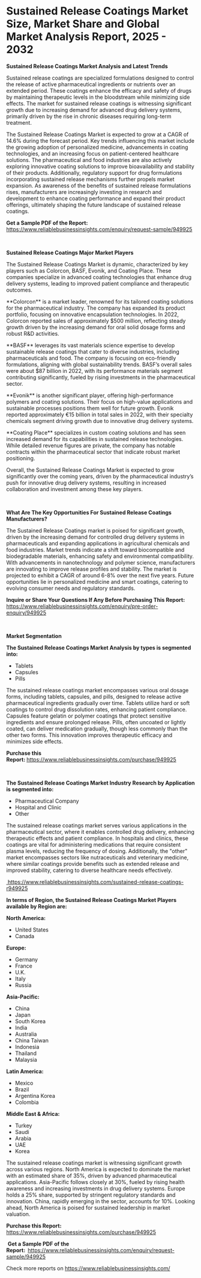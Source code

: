 <p><h1>Sustained Release Coatings Market Size, Market Share and Global Market Analysis Report, 2025 - 2032</h1></p><p><strong>Sustained Release Coatings Market Analysis and Latest Trends</strong></p>
<p><p>Sustained release coatings are specialized formulations designed to control the release of active pharmaceutical ingredients or nutrients over an extended period. These coatings enhance the efficacy and safety of drugs by maintaining therapeutic levels in the bloodstream while minimizing side effects. The market for sustained release coatings is witnessing significant growth due to increasing demand for advanced drug delivery systems, primarily driven by the rise in chronic diseases requiring long-term treatment.</p><p>The Sustained Release Coatings Market is expected to grow at a CAGR of 14.6% during the forecast period. Key trends influencing this market include the growing adoption of personalized medicine, advancements in coating technologies, and an increasing focus on patient-centered healthcare solutions. The pharmaceutical and food industries are also actively exploring innovative coating solutions to improve bioavailability and stability of their products. Additionally, regulatory support for drug formulations incorporating sustained release mechanisms further propels market expansion. As awareness of the benefits of sustained release formulations rises, manufacturers are increasingly investing in research and development to enhance coating performance and expand their product offerings, ultimately shaping the future landscape of sustained release coatings.</p></p>
<p><strong>Get a Sample PDF of the Report:&nbsp;</strong> <a href="https://www.reliablebusinessinsights.com/enquiry/request-sample/949925?utm_campaign=2319&utm_medium=2&utm_source=Github&utm_content=ia&utm_term=05032025&utm_id=sustained-release-coatings">https://www.reliablebusinessinsights.com/enquiry/request-sample/949925</a></p>
<p>&nbsp;</p>
<p><strong>Sustained Release Coatings Major Market Players</strong></p>
<p><p>The Sustained Release Coatings Market is dynamic, characterized by key players such as Colorcon, BASF, Evonik, and Coating Place. These companies specialize in advanced coating technologies that enhance drug delivery systems, leading to improved patient compliance and therapeutic outcomes.</p><p>**Colorcon** is a market leader, renowned for its tailored coating solutions for the pharmaceutical industry. The company has expanded its product portfolio, focusing on innovative encapsulation technologies. In 2022, Colorcon reported sales of approximately $500 million, reflecting steady growth driven by the increasing demand for oral solid dosage forms and robust R&D activities.</p><p>**BASF** leverages its vast materials science expertise to develop sustainable release coatings that cater to diverse industries, including pharmaceuticals and food. The company is focusing on eco-friendly formulations, aligning with global sustainability trends. BASF’s overall sales were about $87 billion in 2022, with its performance materials segment contributing significantly, fueled by rising investments in the pharmaceutical sector.</p><p>**Evonik** is another significant player, offering high-performance polymers and coating solutions. Their focus on high-value applications and sustainable processes positions them well for future growth. Evonik reported approximately €15 billion in total sales in 2022, with their specialty chemicals segment driving growth due to innovative drug delivery systems.</p><p>**Coating Place** specializes in custom coating solutions and has seen increased demand for its capabilities in sustained release technologies. While detailed revenue figures are private, the company has notable contracts within the pharmaceutical sector that indicate robust market positioning.</p><p>Overall, the Sustained Release Coatings Market is expected to grow significantly over the coming years, driven by the pharmaceutical industry’s push for innovative drug delivery systems, resulting in increased collaboration and investment among these key players.</p></p>
<p>&nbsp;</p>
<p><strong>What Are The Key Opportunities For Sustained Release Coatings Manufacturers?</strong></p>
<p><p>The Sustained Release Coatings market is poised for significant growth, driven by the increasing demand for controlled drug delivery systems in pharmaceuticals and expanding applications in agricultural chemicals and food industries. Market trends indicate a shift toward biocompatible and biodegradable materials, enhancing safety and environmental compatibility. With advancements in nanotechnology and polymer science, manufacturers are innovating to improve release profiles and stability. The market is projected to exhibit a CAGR of around 6-8% over the next five years. Future opportunities lie in personalized medicine and smart coatings, catering to evolving consumer needs and regulatory standards.</p></p>
<p><strong>Inquire or Share Your Questions If Any Before Purchasing This Report:</strong> <a href="https://www.reliablebusinessinsights.com/enquiry/pre-order-enquiry/949925?utm_campaign=2319&utm_medium=2&utm_source=Github&utm_content=ia&utm_term=05032025&utm_id=sustained-release-coatings">https://www.reliablebusinessinsights.com/enquiry/pre-order-enquiry/949925</a></p>
<p>&nbsp;</p>
<p><strong>Market Segmentation</strong></p>
<p><strong>The Sustained Release Coatings Market Analysis by types is segmented into:</strong></p>
<p><ul><li>Tablets</li><li>Capsules</li><li>Pills</li></ul></p>
<p><p>The sustained release coatings market encompasses various oral dosage forms, including tablets, capsules, and pills, designed to release active pharmaceutical ingredients gradually over time. Tablets utilize hard or soft coatings to control drug dissolution rates, enhancing patient compliance. Capsules feature gelatin or polymer coatings that protect sensitive ingredients and ensure prolonged release. Pills, often uncoated or lightly coated, can deliver medication gradually, though less commonly than the other two forms. This innovation improves therapeutic efficacy and minimizes side effects.</p></p>
<p><strong>Purchase this Report:&nbsp;</strong><a href="https://www.reliablebusinessinsights.com/purchase/949925?utm_campaign=2319&utm_medium=2&utm_source=Github&utm_content=ia&utm_term=05032025&utm_id=sustained-release-coatings">https://www.reliablebusinessinsights.com/purchase/949925</a></p>
<p>&nbsp;</p>
<p><strong>The Sustained Release Coatings Market Industry Research by Application is segmented into:</strong></p>
<p><ul><li>Pharmaceutical Company</li><li>Hospital and Clinic</li><li>Other</li></ul></p>
<p><p>The sustained release coatings market serves various applications in the pharmaceutical sector, where it enables controlled drug delivery, enhancing therapeutic effects and patient compliance. In hospitals and clinics, these coatings are vital for administering medications that require consistent plasma levels, reducing the frequency of dosing. Additionally, the "other" market encompasses sectors like nutraceuticals and veterinary medicine, where similar coatings provide benefits such as extended release and improved stability, catering to diverse healthcare needs effectively.</p></p>
<p><a href="https://www.reliablebusinessinsights.com/sustained-release-coatings-r949925?utm_campaign=2319&utm_medium=2&utm_source=Github&utm_content=ia&utm_term=05032025&utm_id=sustained-release-coatings">&nbsp;https://www.reliablebusinessinsights.com/sustained-release-coatings-r949925</a></p>
<p><strong>In terms of Region, the Sustained Release Coatings Market Players available by Region are:</strong></p>
<p>
    <p> <strong> North America: </strong>
        <ul>
            <li>United States</li>
            <li>Canada</li>
        </ul>
        </p> 
    <p> <strong> Europe: </strong>
        <ul>
            <li>Germany</li>
            <li>France</li>
            <li>U.K.</li>
            <li>Italy</li>
            <li>Russia</li>
        </ul>
        </p> 
    <p> <strong> Asia-Pacific: </strong>
        <ul>
            <li>China</li>
            <li>Japan</li>
            <li>South Korea</li>
            <li>India</li>
            <li>Australia</li>
            <li>China Taiwan</li>
            <li>Indonesia</li>
            <li>Thailand</li>
            <li>Malaysia</li>
        </ul>
        </p> 
    <p> <strong> Latin America: </strong>
        <ul>
            <li>Mexico</li>
            <li>Brazil</li>
            <li>Argentina Korea</li>
            <li>Colombia</li>
        </ul>
        </p> 
    <p> <strong> Middle East & Africa: </strong>
        <ul>
            <li>Turkey</li>
            <li>Saudi</li>
            <li>Arabia</li>
            <li>UAE</li>
            <li>Korea</li>
        </ul>
    </p>
    </p>
<p><p>The sustained release coatings market is witnessing significant growth across various regions. North America is expected to dominate the market with an estimated share of 35%, driven by advanced pharmaceutical applications. Asia-Pacific follows closely at 30%, fueled by rising health awareness and increasing investments in drug delivery systems. Europe holds a 25% share, supported by stringent regulatory standards and innovation. China, rapidly emerging in the sector, accounts for 10%. Looking ahead, North America is poised for sustained leadership in market valuation.</p></p>
<p><strong>Purchase this Report: </strong><a href="https://www.reliablebusinessinsights.com/purchase/949925?utm_campaign=2319&utm_medium=2&utm_source=Github&utm_content=ia&utm_term=05032025&utm_id=sustained-release-coatings">https://www.reliablebusinessinsights.com/purchase/949925</a></p>
<p>&nbsp;<strong>Get a Sample PDF of the Report:&nbsp;&nbsp;</strong><a href="https://www.reliablebusinessinsights.com/enquiry/request-sample/949925?utm_campaign=2319&utm_medium=2&utm_source=Github&utm_content=ia&utm_term=05032025&utm_id=sustained-release-coatings">https://www.reliablebusinessinsights.com/enquiry/request-sample/949925</a></p>
<p><strong></strong></p>
<p>Check more reports on <a href="https://www.reliablebusinessinsights.com/?utm_campaign=2319&utm_medium=2&utm_source=Github&utm_content=ia&utm_term=05032025&utm_id=sustained-release-coatings">https://www.reliablebusinessinsights.com/</a></p>